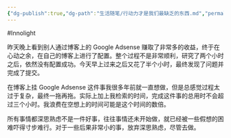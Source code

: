 ```yaml
---
{"dg-publish":true,"dg-path":"生活随笔/行动力才是我们最缺乏的东西.md","permalink":"/生活随笔/行动力才是我们最缺乏的东西/","created":"2025-06-18T17:18:59.349+08:00","updated":"2025-06-28T22:41:53.600+08:00"}
---
```


#Innolight

昨天晚上看到别人通过博客上的 Google Adsense 赚取了非常多的收益，终于在心动之余，在自己的博客上进行了配置。整个过程不是非常顺利，研究了两个小时之后，依然没有配置成功。今天早上过来之后又花了半个小时，最终发现了问题并完成了提交。

在博客上挂 Google Adsense 这件事我很多年前就一直想做，但是总感觉过程太过于复杂，最终一拖再拖。实际上加上我检索的时间，完成这件事的总用时不会超过三个小时。我浪费在空想上的时间可能是这个时间的数倍。

所有事情都深思熟虑不是一件好事，往往事情还未开始做，就已经被一些假想的困难吓得寸步难行。对于一些后果非常小的事，放弃深思熟虑，尽管去做。